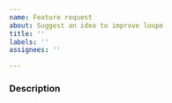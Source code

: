 ```yaml
---
name: Feature request
about: Suggest an idea to improve loupe
title: ''
labels: ''
assignees: ''

---
```


### Description
<!-- Provide a general description of the feature you would like. -->
<!-- If you want to, you can suggest a draft design or API. -->
<!-- This way we can have a deeper discussion on the feature. -->
